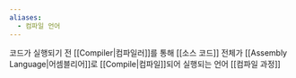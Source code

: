 ```yaml
---
aliases:
  - 컴파일 언어
---
```

코드가 실행되기 전 [[Compiler|컴파일러]]를 통해 [[소스 코드]] 전체가 [[Assembly Language|어셈블리어]]로 [[Compile|컴파일]]되어 실행되는 언어
[[컴파일 과정]]